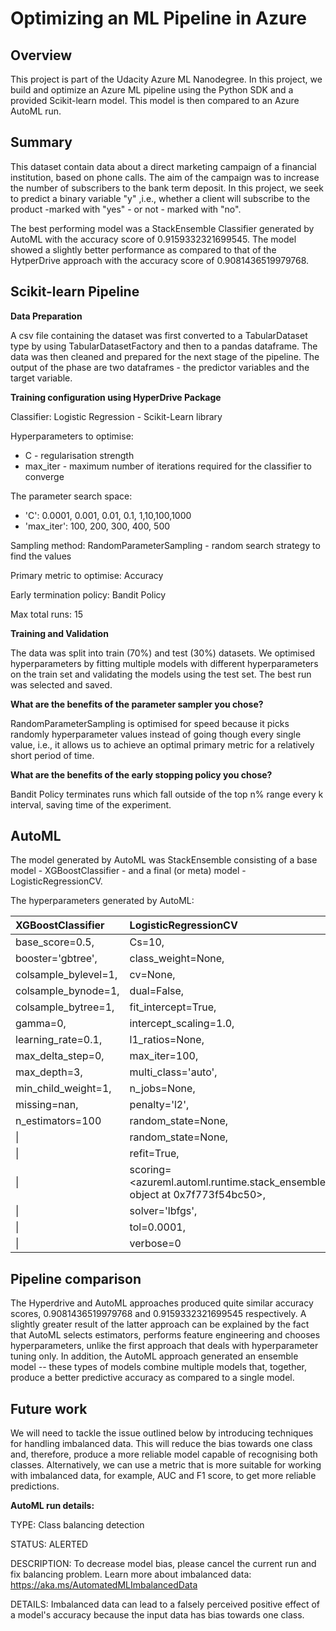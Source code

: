 # Optimizing an ML Pipeline in Azure


## Overview
This project is part of the Udacity Azure ML Nanodegree.
In this project, we build and optimize an Azure ML pipeline using the Python SDK and a provided Scikit-learn model.
This model is then compared to an Azure AutoML run.

## Summary
This dataset contain data about a direct marketing campaign of a financial institution, based on phone calls. The aim of the campaign was to increase the number of  subscribers to the bank term deposit. In this project, we seek to predict a binary variable "y" ,i.e., whether a client will subscribe to the product -marked with "yes" - or not - marked with "no".

The best performing model was a StackEnsemble Classifier generated by AutoML with the accuracy score of 0.9159332321699545. The model showed a slightly better performance as compared to that of the HytperDrive approach with the accuracy score of 0.9081436519979768.

## Scikit-learn Pipeline

**Data Preparation**

A csv file containing the dataset was first converted to a TabularDataset type by using TabularDatasetFactory and then to a pandas dataframe. The data was then cleaned and prepared for the next stage of the pipeline. The output of the phase are two dataframes - the predictor variables and the target variable. 

**Training configuration using HyperDrive Package**


Classifier:	Logistic Regression - Scikit-Learn library

Hyperparameters to optimise:	
- C  - regularisation strength
- max_iter - maximum number of iterations required for the classifier to converge

The parameter search space:	
- 'C': 0.0001, 0.001, 0.01, 0.1, 1,10,100,1000
- 'max_iter': 100, 200, 300, 400, 500

Sampling method: RandomParameterSampling - random search strategy to find the values

Primary metric to optimise:	Accuracy

Early termination policy: Bandit Policy

Max total runs:	15

**Training and Validation**

The data was split into train (70%) and test (30%) datasets. We optimised hyperparameters by fitting multiple models with different hyperparameters on the train set and validating the models using the test set. The best run was selected and saved.


**What are the benefits of the parameter sampler you chose?**

RandomParameterSampling is optimised for speed because it picks randomly hyperparameter values instead of going though every single value, i.e., it allows us to achieve an optimal primary metric for a relatively short period of time.

**What are the benefits of the early stopping policy you chose?**

Bandit Policy terminates runs which fall outside of the top n% range every k interval, saving time of the experiment.

## AutoML
The model generated by AutoML was StackEnsemble consisting of a base model - XGBoostClassifier - and a final (or meta) model -  LogisticRegressionCV. 

The hyperparameters generated by AutoML:


XGBoostClassifier    |LogisticRegressionCV                                                                 
|:------------------ | :-----------------------------------------------------------------------------------
|base_score=0.5,     |Cs=10,                                                                               |
|booster='gbtree',   |class_weight=None,                                                                   |
|colsample_bylevel=1,|cv=None,                                                                             |
|colsample_bynode=1, |dual=False,                                                                          |
|colsample_bytree=1, |fit_intercept=True,                                                                  |
|gamma=0,            |intercept_scaling=1.0,                                                               |
|learning_rate=0.1,  |l1_ratios=None,                                                                      |
|max_delta_step=0,   |max_iter=100,                                                                        |
|max_depth=3,        |multi_class='auto',                                                                  |
|min_child_weight=1, |n_jobs=None,                                                                         |
|missing=nan,        |penalty='l2',                                                                        |
|n_estimators=100    |random_state=None,                                                                   |
|\|                  |random_state=None,                                                                   |
|\|                  |refit=True,                                                                          |
|\|                  |scoring=<azureml.automl.runtime.stack_ensemble_base.Scorer object at 0x7f773f54bc50>,|
|\|                  |solver='lbfgs',                                                                      | 
|\|                  |tol=0.0001,                                                                          |   
|\|                  |verbose=0                                                                            | 




## Pipeline comparison
The Hyperdrive and AutoML approaches produced quite similar accuracy scores, 0.9081436519979768 and 0.9159332321699545 respectively.  A slightly greater result of the latter approach can be explained by the fact that AutoML selects estimators, performs feature engineering and chooses hyperparameters, unlike the first approach that deals with hyperparameter tuning only. In addition, the AutoML approach generated an ensemble model  -- these types of models combine multiple models that, together, produce a better predictive accuracy as compared to a single model.

## Future work
We will need to tackle the issue outlined below by introducing techniques for handling imbalanced data. This will reduce the bias towards one class and, therefore, produce a more reliable model capable of recognising both classes. Alternatively, we can use a metric that is more suitable for working with imbalanced data, for example, AUC and F1 score, to get more reliable predictions.   

**AutoML run details:**

TYPE: Class balancing detection

STATUS: ALERTED

DESCRIPTION: To decrease model bias, please cancel the current run and fix balancing problem.
              Learn more about imbalanced data: https://aka.ms/AutomatedMLImbalancedData

DETAILS: Imbalanced data can lead to a falsely perceived positive effect of a model's accuracy because the input data has bias towards one class.




